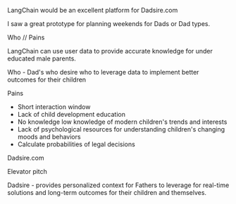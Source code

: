 LangChain would be an excellent platform for Dadsire.com

I saw a great prototype for planning weekends for Dads or Dad types. 

Who // Pains

LangChain can use user data to provide accurate knowledge for under educated male parents.

Who - Dad's who desire who to leverage data to implement better outcomes for their children

Pains 
  - Short interaction window
  - Lack of child development education 
  - No knowledge low knowledge of modern children's trends and interests
  - Lack of psychological resources for understanding children's changing moods and behaviors
  - Calculate probabilities of legal decisions


Dadsire.com

Elevator pitch

Dadsire - provides personalized context for Fathers to leverage for real-time solutions and long-term outcomes for their children and themselves. 
